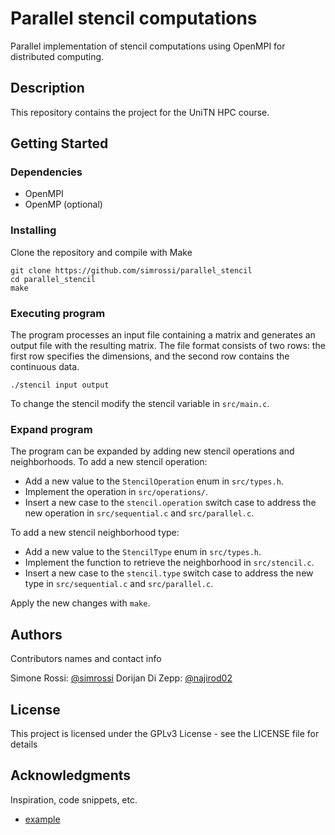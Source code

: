 # Parallel stencil computations

Parallel implementation of stencil computations using OpenMPI for distributed computing.

## Description

This repository contains the project for the UniTN HPC course.

## Getting Started

### Dependencies

* OpenMPI
* OpenMP (optional)

### Installing

Clone the repository and compile with Make
```
git clone https://github.com/simrossi/parallel_stencil
cd parallel_stencil
make
```

### Executing program

The program processes an input file containing a matrix and generates an output file with the resulting matrix. The file format consists of two rows: the first row specifies the dimensions, and the second row contains the continuous data.

```
./stencil input output
```
To change the stencil modify the stencil variable in `src/main.c`.

### Expand program

The program can be expanded by adding new stencil operations and neighborhoods.
To add a new stencil operation:
* Add a new value to the `StencilOperation` enum in `src/types.h`.
* Implement the operation in `src/operations/`.
* Insert a new case to the `stencil.operation` switch case to address the new operation in `src/sequential.c` and `src/parallel.c`.

To add a new stencil neighborhood type:
* Add a new value to the `StencilType` enum in `src/types.h`.
* Implement the function to retrieve the neighborhood in `src/stencil.c`.
* Insert a new case to the `stencil.type` switch case to address the new type in `src/sequential.c` and `src/parallel.c`.

Apply the new changes with `make`.

## Authors

Contributors names and contact info

Simone Rossi: [@simrossi](https://github.com/simrossi)
Dorijan Di Zepp: [@najirod02](https://github.com/najirod02)

## License

This project is licensed under the GPLv3 License - see the LICENSE file for details

## Acknowledgments

Inspiration, code snippets, etc.
* [example](https://)
